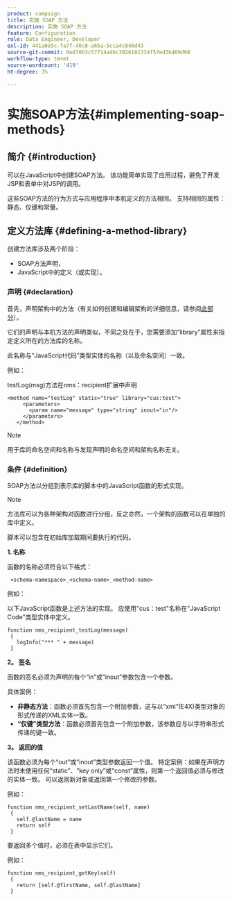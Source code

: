 ```yaml
---
product: campaign
title: 实施 SOAP 方法
description: 实施 SOAP 方法
feature: Configuration
role: Data Engineer, Developer
exl-id: 441a0e5c-fa7f-46c8-a65a-5cca4c846d43
source-git-commit: 0ed70b3c57714ad6c3926181334f57ed3b409d98
workflow-type: tm+mt
source-wordcount: '419'
ht-degree: 3%

---
```


# 实施SOAP方法{#implementing-soap-methods}



## 简介 {#introduction}

可以在JavaScript中创建SOAP方法。 该功能简单实现了应用过程，避免了开发JSP和表单中对JSP的调用。

这些SOAP方法的行为方式与应用程序中本机定义的方法相同。 支持相同的属性：静态、仅键和常量。

## 定义方法库 {#defining-a-method-library}

创建方法库涉及两个阶段：

* SOAP方法声明，
* JavaScript中的定义（或实现）。

### 声明 {#declaration}

首先，声明架构中的方法（有关如何创建和编辑架构的详细信息，请参阅[此部分](../../configuration/using/about-schema-edition.md)）。

它们的声明与本机方法的声明类似，不同之处在于，您需要添加“library”属性来指定定义所在的方法库的名称。

此名称与“JavaScript代码”类型实体的名称（以及命名空间）一致。

例如：

testLog(msg)方法在nms：recipient扩展中声明

```
<method name="testLog" static="true" library="cus:test">
     <parameters>
       <param name="message" type="string" inout="in"/>
     </parameters>
   </method>
```

>[!NOTE]
>
>用于库的命名空间和名称与发现声明的命名空间和架构名称无关。

### 条件 {#definition}

SOAP方法以分组到表示库的脚本中的JavaScript函数的形式实现。

>[!NOTE]
>
>方法库可以为各种架构对函数进行分组，反之亦然，一个架构的函数可以在单独的库中定义。

脚本可以包含在初始库加载期间要执行的代码。

**1. 名称**

函数的名称必须符合以下格式：

```
 <schema-namespace>_<schema-name>_<method-name>
```

例如：

以下JavaScript函数是上述方法的实现。 应使用&quot;cus：test&quot;名称在&quot;JavaScript Code&quot;类型实体中定义。

```
function nms_recipient_testLog(message)
 {
   logInfo("*** " + message)
 }
```

**2。 签名**

函数的签名必须为声明的每个“in”或“inout”参数包含一个参数。

具体案例：

* **非静态方法**：函数必须首先包含一个附加参数，这与以“xml”(E4X)类型对象的形式传递的XML实体一致。
* **“仅键”类型方法**：函数必须首先包含一个附加参数，该参数应与以字符串形式传递的键一致。

**3。 返回的值**

该函数必须为每个“out”或“inout”类型参数返回一个值。 特定案例：如果在声明方法时未使用任何“static”、“key only”或“const”属性，则第一个返回值必须与修改的实体一致。 可以返回新对象或返回第一个修改的参数。

例如：

```
function nms_recipient_setLastName(self, name)
 {
   self.@lastName = name
   return self
 }
```

要返回多个值时，必须在表中显示它们。

例如：

```
function nms_recipient_getKey(self)
 {
   return [self.@firstName, self.@lastName]
 }
```
